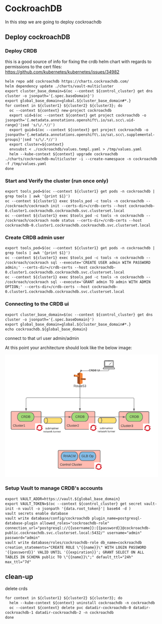 # CockroachDB

In this step we are going to deploy cockroachdb

## Deploy cockroachDB

### Deploy CRDB

this is a good source of info for fixing the crdb helm chart with regards to permissions to the cert files:
https://github.com/kubernetes/kubernetes/issues/34982


```shell
helm repo add cockroachdb https://charts.cockroachdb.com/
helm dependency update ./charts/vault-multicluster
export cluster_base_domain=$(oc --context ${control_cluster} get dns cluster -o jsonpath='{.spec.baseDomain}')
export global_base_domain=global.${cluster_base_domain#*.}
for context in ${cluster1} ${cluster2} ${cluster3}; do
  oc --context ${context} new-project cockroachdb
  export uid=$(oc --context ${context} get project cockroachdb -o jsonpath='{.metadata.annotations.openshift\.io/sa\.scc\.uid-range}'|sed 's/\/.*//')
  export guid=$(oc --context ${context} get project cockroachdb -o jsonpath='{.metadata.annotations.openshift\.io/sa\.scc\.supplemental-groups}'|sed 's/\/.*//')
  export cluster=${context}
  envsubst < ./cockroachdb/values.templ.yaml > /tmp/values.yaml
  helm --kube-context ${context} upgrade cockroachdb ./charts/cockroachdb-multicluster -i --create-namespace -n cockroachdb -f /tmp/values.yaml
done
```

### Start and Verify the cluster (run once only)

```shell
export tools_pod=$(oc --context ${cluster1} get pods -n cockroachdb | grep tools | awk '{print $1}')
oc --context ${cluster1} exec $tools_pod -c tools -n cockroachdb -- /cockroach/cockroach init --certs-dir=/crdb-certs --host cockroachdb-0.cluster1.cockroachdb.cockroachdb.svc.clusterset.local
oc --context ${cluster1} exec $tools_pod -c tools -n cockroachdb -- /cockroach/cockroach node status --certs-dir=/crdb-certs --host cockroachdb-0.cluster1.cockroachdb.cockroachdb.svc.clusterset.local
```

### Create CRDB admin user

```shell
export tools_pod=$(oc --context ${cluster1} get pods -n cockroachdb | grep tools | awk '{print $1}')
oc --context ${cluster1} exec $tools_pod -c tools -n cockroachdb -- /cockroach/cockroach sql --execute='CREATE USER admin WITH PASSWORD admin;' --certs-dir=/crdb-certs --host cockroachdb-0.cluster1.cockroachdb.cockroachdb.svc.clusterset.local
oc --context ${cluster1} exec $tools_pod -c tools -n cockroachdb -- /cockroach/cockroach sql --execute='GRANT admin TO admin WITH ADMIN OPTION;' --certs-dir=/crdb-certs --host cockroachdb-0.cluster1.cockroachdb.cockroachdb.svc.clusterset.local
```

### Connecting to the CRDB ui

```shell
export cluster_base_domain=$(oc --context ${control_cluster} get dns cluster -o jsonpath='{.spec.baseDomain}')
export global_base_domain=global.${cluster_base_domain#*.}
echo cockroachdb.${global_base_domain}
```

connect to that url user admin/admin

At this point your architecture should look like the below image:

![CRDB](./media/CRDB.png)

### Setup Vault to manage CRDB's accounts

```shell
export VAULT_ADDR=https://vault.${global_base_domain}
export VAULT_TOKEN=$(oc --context ${control_cluster} get secret vault-init -n vault -o jsonpath '{data.root_token}'| base64 -d )
vault secrets enable database
vault write database/config/cockroachdb plugin_name=postgresql-database-plugin allowed_roles="cockroachdb-role" connection_url="postgresql://{{username}}:{{password}}@cockroachdb-public.cockroachdb.svc.clusterset.local:5432/" username="admin" password="admin"
vault write database/roles/cockroachdb-role db_name=cockroachdb creation_statements="CREATE ROLE \"{{name}}\" WITH LOGIN PASSWORD '{{password}}' VALID UNTIL '{{expiration}}'; GRANT SELECT ON ALL TABLES IN SCHEMA public TO \"{{name}}\";" default_ttl="24h" max_ttl="7d"
```

## clean-up

delete crds

```shell
for context in ${cluster1} ${cluster2} ${cluster3}; do
  helm --kube-context ${context} uninstall cockroachdb -n cockroachdb 
  oc --context ${context} delete pvc datadir-cockroachdb-0 datadir-cockroachdb-1 datadir-cockroachdb-2 -n cockroachdb
done
```
